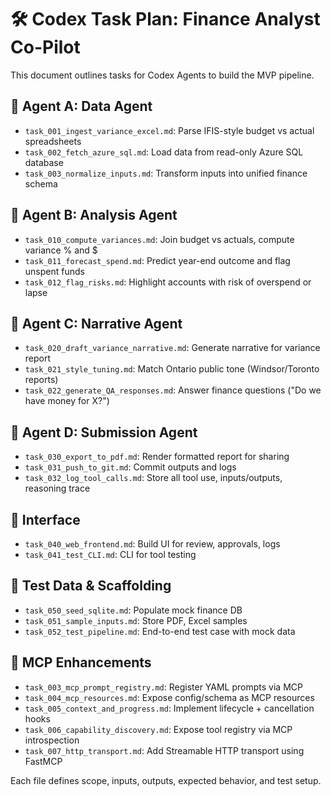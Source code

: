# 🛠️ Codex Task Plan: Finance Analyst Co-Pilot

This document outlines tasks for Codex Agents to build the MVP pipeline.

## 🔹 Agent A: Data Agent
- `task_001_ingest_variance_excel.md`: Parse IFIS-style budget vs actual spreadsheets
- `task_002_fetch_azure_sql.md`: Load data from read-only Azure SQL database
- `task_003_normalize_inputs.md`: Transform inputs into unified finance schema

## 🔹 Agent B: Analysis Agent
- `task_010_compute_variances.md`: Join budget vs actuals, compute variance % and $
- `task_011_forecast_spend.md`: Predict year-end outcome and flag unspent funds
- `task_012_flag_risks.md`: Highlight accounts with risk of overspend or lapse

## 🔹 Agent C: Narrative Agent
- `task_020_draft_variance_narrative.md`: Generate narrative for variance report
- `task_021_style_tuning.md`: Match Ontario public tone (Windsor/Toronto reports)
- `task_022_generate_QA_responses.md`: Answer finance questions ("Do we have money for X?")

## 🔹 Agent D: Submission Agent
- `task_030_export_to_pdf.md`: Render formatted report for sharing
- `task_031_push_to_git.md`: Commit outputs and logs
- `task_032_log_tool_calls.md`: Store all tool use, inputs/outputs, reasoning trace

## 🔹 Interface
- `task_040_web_frontend.md`: Build UI for review, approvals, logs
- `task_041_test_CLI.md`: CLI for tool testing

## 🧪 Test Data & Scaffolding
- `task_050_seed_sqlite.md`: Populate mock finance DB
- `task_051_sample_inputs.md`: Store PDF, Excel samples
- `task_052_test_pipeline.md`: End-to-end test case with mock data

## 🔧 MCP Enhancements
- `task_003_mcp_prompt_registry.md`: Register YAML prompts via MCP
- `task_004_mcp_resources.md`: Expose config/schema as MCP resources
- `task_005_context_and_progress.md`: Implement lifecycle + cancellation hooks
- `task_006_capability_discovery.md`: Expose tool registry via MCP introspection
- `task_007_http_transport.md`: Add Streamable HTTP transport using FastMCP

Each file defines scope, inputs, outputs, expected behavior, and test setup.